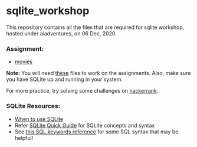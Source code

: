 # sqlite_workshop
This repository contains all the files that are required for sqlite workshop, hosted under aiadventures, on 06 Dec, 2020.

### Assignment:

- [movies](movies.md)

**Note:** You will need [these](https://drive.google.com/drive/folders/1iL7DpsceRNsHEsxSHVHGqul5Of4Bznaf?usp=sharing) files to work on the assignments. Also, make sure you have SQLite up and running in your system.

For more practice, try solving some challenges on [hackerrank](https://www.hackerrank.com/domains/sql). 

### SQLite Resources:
- [When to use SQLite](https://www.sqlite.org/whentouse.html)
- Refer [SQLite Quick Guide](https://www.tutorialspoint.com/sqlite/sqlite_quick_guide.htm) for SQLite concepts and syntax
- See [this SQL keywords reference](https://www.w3schools.com/sql/sql_ref_keywords.asp) for some SQL syntax that may be helpful!
